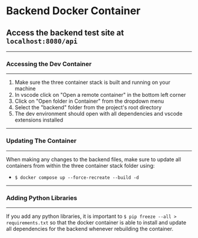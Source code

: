 # Backend Docker Container

## Access the backend test site at `localhost:8080/api`
---
### Accessing the Dev Container
---
1. Make sure the three container stack is built and running on your machine
2. In vscode click on "Open a remote container" in the bottom left corner
3. Click on "Open folder in Container" from the dropdown menu
4. Select the "backend" folder from the project's root directory
5. The dev environment should open with all dependencies and vscode extensions installed

---
### Updating The Container
---
When making any changes to the backend files, make sure to update all containers from within the three container stack folder using:
-  `$ docker compose up --force-recreate --build -d`
---
### Adding Python Libraries
---
If you add any python libraries, it is important to `$ pip freeze --all > requirements.txt` so that the docker container is able to install and update all dependencies for the backend whenever rebuilding the container.